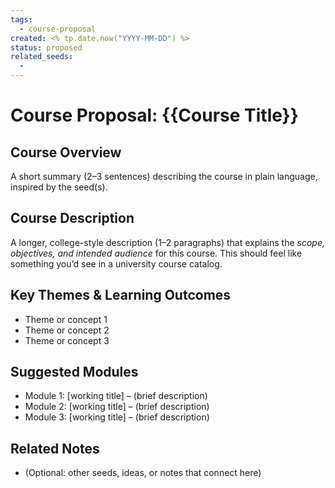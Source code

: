 ```yaml
---
tags:
  - course-proposal
created: <% tp.date.now("YYYY-MM-DD") %>
status: proposed
related_seeds: 
  - 
---
```


# Course Proposal: {{Course Title}}

## Course Overview
A short summary (2–3 sentences) describing the course in plain language, inspired by the seed(s).  

## Course Description
A longer, college-style description (1–2 paragraphs) that explains the *scope, objectives, and intended audience* for this course. This should feel like something you’d see in a university course catalog.  

## Key Themes & Learning Outcomes
- Theme or concept 1  
- Theme or concept 2  
- Theme or concept 3  

## Suggested Modules
- Module 1: [working title] – (brief description)  
- Module 2: [working title] – (brief description)  
- Module 3: [working title] – (brief description)  

## Related Notes
- (Optional: other seeds, ideas, or notes that connect here)  

